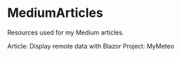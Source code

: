 # MediumArticles
Resources used for my Medium articles.

Article: Display remote data with Blazor
Project: MyMeteo
